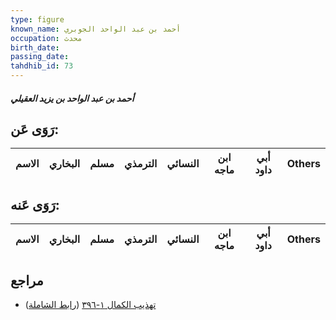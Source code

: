 ```yaml
---
type: figure
known_name: أحمد بن عبد الواحد الجوبري
occupation: محدث
birth_date:
passing_date:
tahdhib_id: 73
---
```

##### أحمد بن عبد الواحد بن يزيد العقيلي

## رَوَى عَن:
| الاسم | البخاري | مسلم | الترمذي | النسائي | ابن ماجه | أبي داود | Others |
| ----- | ------- | ---- | ------- | ------- | -------- | -------- | ------ |
## رَوَى عَنه:
| الاسم | البخاري | مسلم | الترمذي | النسائي | ابن ماجه | أبي داود | Others |
| ----- | ------- | ---- | ------- | ------- | -------- | -------- | ------ |
## مراجع
- [تهذيب الكمال ١-٣٩٦](obsidian://open?vault=Tahdhib-al-Kamal&file=Figures/٧٣-أحمد%20بن%20عبد%20الواحد%20بن%20يزيد%20العقيلي) ([رابط الشاملة](https://shamela.ws/book/3722/395))